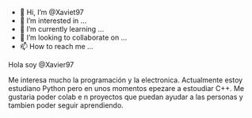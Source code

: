 - 👋 Hi, I’m @Xaviet97
- 👀 I’m interested in ...
- 🌱 I’m currently learning ...
- 💞️ I’m looking to collaborate on ...
- 📫 How to reach me ...

<!---
Xaviet97/Xaviet97 is a ✨ special ✨ repository because its `README.md` (this file) appears on your GitHub profile.
You can click the Preview link to take a look at your changes.
--->Hola soy @Xavier97
Me interesa mucho la programación y la electronica.
Actualmente estoy estudiano Python pero en unos momentos epezare a estoudiar C++.
Me gustaria poder colab e n proyectos que puedan ayudar a las personas y tambien poder seguir aprendiendo.


